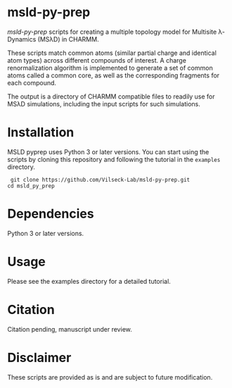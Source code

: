 # msld-py-prep

*msld-py-prep* scripts for creating a multiple topology model for Multisite λ-Dynamics (MSλD) in CHARMM. 

These scripts match common atoms (similar partial charge and identical atom types) across different compounds of interest. A charge renormalization algorithm is implemented to generate a set of common atoms called a common core, as well as the corresponding fragments for each compound. 

The output is a directory of CHARMM compatible files to readily use for MSλD simulations, including the input scripts for such simulations. 


# Installation
MSLD pyprep uses Python 3 or later versions. 
You can start using the scripts by cloning this repository and following the tutorial in the `examples` directory.

`
git clone https://github.com/Vilseck-Lab/msld-py-prep.git`<br>
`cd msld_py_prep`

# Dependencies
Python 3 or later versions.
# Usage
Please see the examples directory for a detailed tutorial.

# Citation
Citation pending, manuscript under review.

# Disclaimer

These scripts are provided as is and are subject to future modification.
